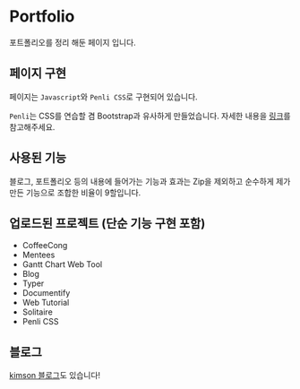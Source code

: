 # Portfolio

포트폴리오를 정리 해둔 페이지 입니다.

## 페이지 구현

페이지는 `Javascript`와 `Penli CSS`로 구현되어 있습니다.

`Penli`는 CSS를 연습할 겸 Bootstrap과 유사하게 만들었습니다. 자세한 내용을 [링크]('https://github.com/kkn1125/penli')를 참고해주세요.

## 사용된 기능

블로그, 포트폴리오 등의 내용에 들어가는 기능과 효과는 Zip을 제외하고 순수하게 제가 만든 기능으로 조합한 비율이 9할입니다.

## 업로드된 프로젝트 (단순 기능 구현 포함)

- CoffeeCong
- Mentees
- Gantt Chart Web Tool
- Blog
- Typer
- Documentify
- Web Tutorial
- Solitaire
- Penli CSS

## 블로그

[kimson 블로그]('https://kkn1125.github.io/')도 있습니다!